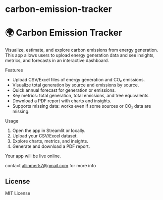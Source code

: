 # carbon-emission-tracker
# 🌍 Carbon Emission Tracker

Visualize, estimate, and explore carbon emissions from energy generation.  
This app allows users to upload energy generation data and see insights, metrics, and forecasts in an interactive dashboard.

 Features

- Upload CSV/Excel files of energy generation and CO₂ emissions.
- Visualize total generation by source and emissions by source.
- Quick annual forecast for generation or emissions.
- Key metrics: total generation, total emissions, and tree equivalents.
- Download a PDF report with charts and insights.
- Supports missing data: works even if some sources or CO₂ data are missing.

 Usage

1. Open the app in Streamlit  or locally.
2. Upload your CSV/Excel dataset.
3. Explore charts, metrics, and insights.
4. Generate and download a PDF report.



Your app will be live online.

contact allinmer57@gmail.com for more info

## License

MIT License

